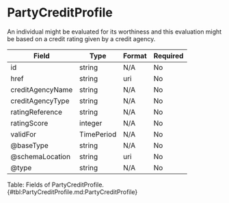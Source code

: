 <!--
    ATTENTION: This file was generated via gradle!
               Do NOT manually edit this file! Any such changes will be overwritten!
-->

# PartyCreditProfile

An individual might be evaluated for its worthiness and this evaluation might be based on a credit rating given by a credit agency.

| Field | Type | Format | Required |
|-------|---|--------|---|
| id | string | N/A | No |
| href | string | uri | No |
| creditAgencyName | string | N/A | No |
| creditAgencyType | string | N/A | No |
| ratingReference | string | N/A | No |
| ratingScore | integer | N/A | No |
| validFor | TimePeriod | N/A | No |
| \@baseType | string | N/A | No |
| \@schemaLocation | string | uri | No |
| \@type | string | N/A | No |

Table: Fields of PartyCreditProfile. {#tbl:PartyCreditProfile.md:PartyCreditProfile}
